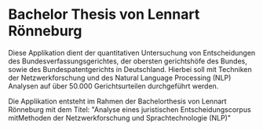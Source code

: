 # Bachelor Thesis von Lennart Rönneburg

Diese Applikation dient der quantitativen Untersuchung von Entscheidungen des Bundesverfassungsgerichtes, der obersten gerichtshöfe des Bundes, sowie des Bundespatentgerichts in Deutschland.
Hierbei soll mit Techniken der Netzwerkforschung und des Natural Language Processing (NLP) Analysen auf über 50.000 Gerichtsurteilen durchgeführt werden.

Die Applikation entsteht im Rahmen der Bachelorthesis von Lennart Rönneburg mit dem Titel: "Analyse eines juristischen Entscheidungscorpus mitMethoden der Netzwerkforschung und Sprachtechnologie (NLP)"
